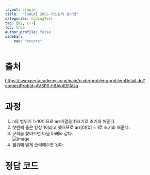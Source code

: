 ```yaml
---
layout: single
title:  "[SWEA] 2005 파스칼의 삼각형"
categories: CodingTest
tag: [D2, c++]
toc: true
author_profile: false
sidebar:
    nav: "counts"
---
```


# 출처
<https://swexpertacademy.com/main/code/problem/problemDetail.do?contestProbId=AV5P0-h6Ak4DFAUq>


  
# 과정
1. n의 범위가 1~10이므로 arr배열을 11크기로 초기화 해준다.
2. 첫번째 줄은 항상 1이라고 했으므로 arr[0][0] = 1로 초기화 해준다.
3. 규칙을 찾아보면 다음 아래와 같다.  
![image](https://github-production-user-asset-6210df.s3.amazonaws.com/92205960/300463991-b0394e65-e748-40da-a42e-f530ab337262.png?X-Amz-Algorithm=AWS4-HMAC-SHA256&X-Amz-Credential=AKIAVCODYLSA53PQK4ZA%2F20240129%2Fus-east-1%2Fs3%2Faws4_request&X-Amz-Date=20240129T130158Z&X-Amz-Expires=300&X-Amz-Signature=5c15761c38d30f7103d29bca8c384bb2b548f15471c40b6f613b0b764e04ee68&X-Amz-SignedHeaders=host&actor_id=0&key_id=0&repo_id=659027418)
4. 범위에 맞게 출력해주면 된다.
  



# 정답 코드
<script src="https://gist.github.com/kghees/02d99f4fd12476df1894554fe472915e.js"></script>
  




